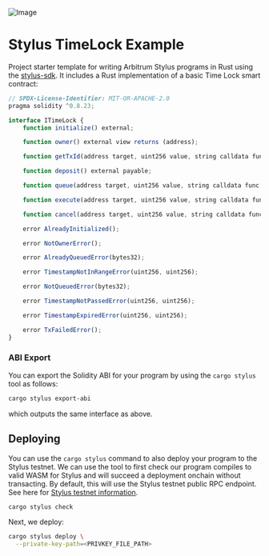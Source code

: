 ![Image](./header.png)

# Stylus TimeLock Example

Project starter template for writing Arbitrum Stylus programs in Rust using the [stylus-sdk](https://github.com/OffchainLabs/stylus-sdk-rs). It includes a Rust implementation of a basic Time Lock smart contract:

```js
// SPDX-License-Identifier: MIT-OR-APACHE-2.0
pragma solidity ^0.8.23;

interface ITimeLock {
    function initialize() external;

    function owner() external view returns (address);

    function getTxId(address target, uint256 value, string calldata func, bytes calldata data, uint256 timestamp) external view returns (bytes32);

    function deposit() external payable;

    function queue(address target, uint256 value, string calldata func, bytes calldata data, uint256 timestamp) external;

    function execute(address target, uint256 value, string calldata func, bytes calldata data, uint256 timestamp) external;

    function cancel(address target, uint256 value, string calldata func, bytes calldata data, uint256 timestamp) external;

    error AlreadyInitialized();

    error NotOwnerError();

    error AlreadyQueuedError(bytes32);

    error TimestampNotInRangeError(uint256, uint256);

    error NotQueuedError(bytes32);

    error TimestampNotPassedError(uint256, uint256);

    error TimestampExpiredError(uint256, uint256);

    error TxFailedError();
}
```

### ABI Export

You can export the Solidity ABI for your program by using the `cargo stylus` tool as follows:

```bash
cargo stylus export-abi
```

which outputs the same interface as above.

## Deploying

You can use the `cargo stylus` command to also deploy your program to the Stylus testnet. We can use the tool to first check
our program compiles to valid WASM for Stylus and will succeed a deployment onchain without transacting. By default, this will use the Stylus testnet public RPC endpoint. See here for [Stylus testnet information](https://docs.arbitrum.io/stylus/reference/testnet-information).

```bash
cargo stylus check
```

Next, we deploy:

```bash
cargo stylus deploy \
  --private-key-path=<PRIVKEY_FILE_PATH>
```
